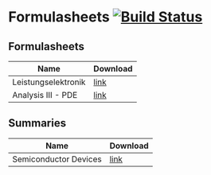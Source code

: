 # Formulasheets [![Build Status](https://travis-ci.org/noah95/formulasheets.svg?branch=master)](https://travis-ci.org/noah95/formulasheets)

## Formulasheets
| Name          | Download      |
| ------------- |---------------|
| Leistungselektronik | [link](https://github.com/noah95/formulasheets/raw/build/Leistungselektronik/leistungselektronik.pdf) |
| Analysis III - PDE | [link](https://github.com/noah95/formulasheets/raw/build/Analysis%20III%20-%20PDE/analysis3pde.pdf) |

## Summaries
| Name          | Download      |
| ------------- |---------------|
| Semiconductor Devices | [link](https://github.com/noah95/formulasheets/raw/build/Semiconductor%20Devices/semiconductordevices.pdf) |


